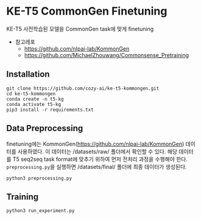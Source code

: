 # KE-T5 CommonGen Finetuning
KE-T5 사전학습된 모델을 CommonGen task에 맞게 finetuning

* 참고레포
    * https://github.com/nlpai-lab/KommonGen
    * https://github.com/MichaelZhouwang/Commonsense_Pretraining 

## Installation
```
git clone https://github.com/cozy-ai/ke-t5-kommongen.git
cd ke-t5-kommongen
conda create -n t5-kg
conda activate t5-kg
pip3 install -r requirements.txt
```

## Data Preprocessing
finetuning에는 KommonGen(https://github.com/nlpai-lab/KommonGen) 데이터를 사용하였다. 이 데이터는 /datasets/raw/ 폴더에서 확인할 수 있다.
해당 데이터를 T5 seq2seq task format에 맞추기 위하여 먼저 전처리 과정을 수행해야 한다. `preprocessing.py`을 실행하면 /datasets/final/ 폴더에 최종 데이터가 생성된다.
```
python3 preprocessing.py
```

## Training
```
python3 run_experiment.py
```